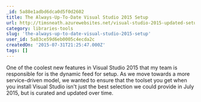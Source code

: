 ```yaml
---
_id: 5a88e1adbd6dca0d5f0d2602
title: The Always-Up-To-Date Visual Studio 2015 Setup
url: http://timsneath.azurewebsites.net/visual-studio-2015-updated-setup/
category: libraries-tools
slug: 'the-always-up-to-date-visual-studio-2015-setup'
user_id: 5a83ce59d6eb0005c4ecda2c
createdOn: '2015-07-31T21:25:47.000Z'
tags: []
---
```


One of the coolest new features in Visual Studio 2015 that my team is responsible for is the dynamic feed for setup. As we move towards a more service-driven model, we wanted to ensure that the toolset you get when you install Visual Studio isn't just the best selection we could provide in July 2015, but is curated and updated over time.
